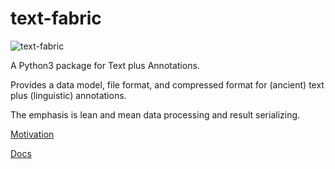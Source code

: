 # text-fabric

![text-fabric](https://raw.github.com/etcbc/text-fabric/master/notebooks/tf.png)

A Python3 package for Text plus Annotations.

Provides a data model, file format, and compressed format for (ancient) text plus
(linguistic) annotations.

The emphasis is lean and mean data processing and result serializing.

[Motivation](http://www.slideshare.net/dirkroorda/text-fabric)

[Docs](https://github.com/etcbc/text-fabric/notebooks/tf.ipynb)
